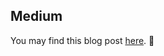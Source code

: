 ## Medium

You may find this blog post [here](https://medium.com/@FelipeFaria/running-a-simple-flask-application-inside-a-docker-container-b83bf3e07dd5). 🚀

